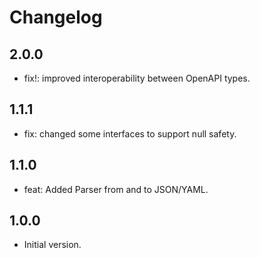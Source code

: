 # Changelog

## 2.0.0

- fix!: improved interoperability between OpenAPI types.

## 1.1.1

- fix: changed some interfaces to support null safety.

## 1.1.0

- feat: Added Parser from and to JSON/YAML.

## 1.0.0

- Initial version.
